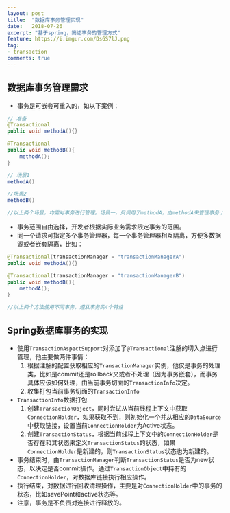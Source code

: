 ```yaml
---
layout: post
title:  "数据库事务管理实现"
date:   2018-07-26
excerpt: "基于spring，简述事务的管理方式"
feature: https://i.imgur.com/Ds6S7lJ.png
tag:
- transaction
comments: true
---
```

## 数据库事务管理需求

* 事务是可嵌套可重入的，如以下案例：
``` java
// 准备
@Transactional
public void methodA(){}

@Transactional
public void methodB(){
    methodA();
}

// 场景1
methodA()

//场景2
methodB()

//以上两个场景，均需对事务进行管理。场景一，只调用了methodA，由methodA来管理事务；场景二，同时调用了methodA和methodB，两个方法都可以进行事务管理，但此处methodB范围更广，由methodB管理事务。
```
* 事务范围自由选择，开发者根据实际业务需求限定事务的范围。
* 同一个请求可指定多个事务管理器，每一个事务管理器相互隔离，方便多数据源或者嵌套隔离，比如：
``` java
@Transactional(transactionManager = "transactionManagerA")
public void methodA(){}

@Transactional(transactionManager = "transactionManagerB")
public void methodB(){
    methodA();
}

//以上两个方法使用不同事务，遵从事务的4个特性
```

## Spring数据库事务的实现

* 使用`TransactionAspectSupport`对添加了`@Transactional`注解的切入点进行管理，他主要做两件事情：
    1. 根据注解的配置获取相应的`TransactionManager`实例，他仅是事务的处理类，比如是commit还是rollback又或者不处理（因为事务嵌套），而事务具体应该如何处理，由当前事务切面的`TransactionInfo`决定。
    2. 收集打包当前事务切面的`TransactionInfo`
* `TransactionInfo`数据打包
    1. 创建`TransactionObject`，同时尝试从当前线程上下文中获取`ConnectionHolder`，如果获取不到，则初始化一个并从相应的`DataSource`中获取链接，设置当前`ConnectionHolder`为Active状态。
    2. 创建`TransactionStatus`，根据当前线程上下文中的`ConnectionHolder`是否存在和其状态来定义`TransactionStatus`的状态，如果`ConnectionHolder`是新建的，则`TransactionStatus`状态也为新建的。
* 事务结束时，由`TransactionManager`判断`TransactionStatus`是否为new状态，以决定是否commit操作。通过`TransactionObject`中持有的`ConnectionHolder`，对数据库链接执行相应操作。
* 执行结束，对数据进行回收清理操作，主要是对`ConnectionHolder`中的事务的状态，比如savePoint和active状态等。
* 注意，事务是不负责对连接进行释放的。
